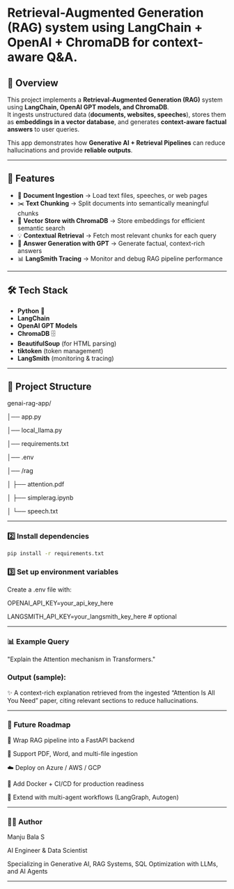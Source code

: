# **Retrieval-Augmented Generation (RAG) system using LangChain + OpenAI + ChromaDB for context-aware Q&A.**

## 📌 **Overview**
This project implements a **Retrieval-Augmented Generation (RAG)** system using **LangChain, OpenAI GPT models, and ChromaDB**.  
It ingests unstructured data (**documents, websites, speeches**), stores them as **embeddings in a vector database**, and generates **context-aware factual answers** to user queries.  

This app demonstrates how **Generative AI + Retrieval Pipelines** can reduce hallucinations and provide **reliable outputs**.  

---

## 🚀 **Features**
- 📄 **Document Ingestion** → Load text files, speeches, or web pages  
- ✂️ **Text Chunking** → Split documents into semantically meaningful chunks  
- 🔎 **Vector Store with ChromaDB** → Store embeddings for efficient semantic search  
- 💡 **Contextual Retrieval** → Fetch most relevant chunks for each query  
- 🤖 **Answer Generation with GPT** → Generate factual, context-rich answers  
- 📊 **LangSmith Tracing** → Monitor and debug RAG pipeline performance  

---

## 🛠 **Tech Stack**
- **Python** 🐍  
- **LangChain**  
- **OpenAI GPT Models**  
- **ChromaDB** 🗄️  
- **BeautifulSoup** (for HTML parsing)  
- **tiktoken** (token management)  
- **LangSmith** (monitoring & tracing)  

---

## 📂 **Project Structure**

genai-rag-app/

│── app.py

│── local_llama.py

│── requirements.txt

│── .env

│── /rag

│    ├── attention.pdf

│    ├── simplerag.ipynb

│    └── speech.txt

---

### 2️⃣ **Install dependencies**
```bash
pip install -r requirements.txt
```

### 3️⃣ **Set up environment variables**

Create a .env file with:

OPENAI_API_KEY=your_api_key_here

LANGSMITH_API_KEY=your_langsmith_key_here   # optional

---

### 📊 **Example Query**
"Explain the Attention mechanism in Transformers."

### **Output (sample):**
✨ A context-rich explanation retrieved from the ingested “Attention Is All You Need” paper, citing relevant sections to reduce hallucinations.

---

### 🔮 **Future Roadmap**

🚀 Wrap RAG pipeline into a FastAPI backend

📑 Support PDF, Word, and multi-file ingestion

☁️ Deploy on Azure / AWS / GCP

🐳 Add Docker + CI/CD for production readiness

🤝 Extend with multi-agent workflows (LangGraph, Autogen)

---

### 👩‍💻 **Author**

Manju Bala S

AI Engineer & Data Scientist

Specializing in Generative AI, RAG Systems, SQL Optimization with LLMs, and AI Agents

---


